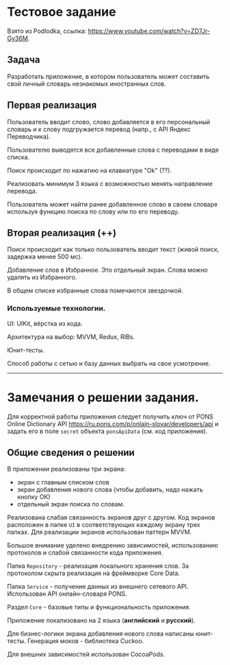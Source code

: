 # Тестовое задание

Взято из Podlodka, ссылка: https://www.youtube.com/watch?v=ZD7Jr-Gy36M.

## Задача

Разработать приложение, в котором пользователь может составить свой личный словарь незнакомых иностранных слов.

## Первая реализация

Пользователь вводит слово, слово добавляется в его персональный словарь и к слову подгружается перевод (напр., с API Яндекс Переводчика).

Пользователю выводятся все добавленные слова с переводами в виде списка.

Поиск происходит по нажатию на клавиатуре "Ok" (??).

Реализовать минимум 3 языка с возможностью менять направление перевода.

Пользователь может найти ранее добавленное слово в своем словаре используя функцию поиска по слову или по его переводу.

## Вторая реализация (++)

Поиск происходит как только пользователь вводит текст (живой поиск, задержка менее 500 мс).

Добавление слов в Избранное. Это отдельный экран. Слова можно удалять из Избранного.

В общем списке избранные слова помечаются звездочкой.

### Используемые технологии.

UI: UIKit, вёрстка из кода.

Архитектура на выбор: MVVM, Redux, RIBs.

Юнит-тесты.

Способ работы с сетью и базу данных выбрать на свое усмотрение.

---

# Замечания о решении задания.

Для корректной работы приложения следует получить ключ от PONS Online Dictionary API https://ru.pons.com/p/onlajn-slovar/developers/api и задать его в поле `secret` объекта `ponsApiData` (см. код приложения).

## Общие сведения о решении

В приложении реализованы три экрана:

* экран с главным списком слов
* экран добавления нового слова (чтобы добавить, надо нажать кнопку ОК)
* отдельный экран поиска по словам.

Реализована слабая связанность экранов друг с другом. Код экранов расположен в папке `UI` в соответствующих каждому экрану трех папках. Для реализации экранов использован паттерн MVVM. 

Большое внимание уделено внедрению зависимостей, использованию протоколов и слабой связанности кода приложения.

Папка `Repository` - реализация локального хранения слов. За протоколом скрыта реализация на фреймворке Core Data.

Папка `Service` - получение данных из внешнего сетевого API. Использован API онлайн-словаря PONS.

Раздел `Core` - базовые типы и функциональность приложения.

Приложение локализовано на 2 языка (__английский__ и __русский__).

Для бизнес-логики экрана добавления нового слова написаны юнит-тесты. Генерация моков - библиотека Cuckoo.

Для внешних зависимостей использован CocoaPods.



